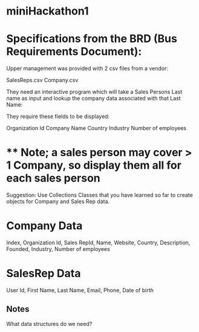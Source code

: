 # miniHackathon1
Specifications from the BRD (Bus Requirements Document):
========================================================
Upper management was provided with 2 csv files from a vendor:

SalesReps.csv
Company.csv

They need an interactive program which will take a Sales Persons
Last name as input and lookup the company data associated with that Last Name:

They require these fields to be displayed:

  Organization Id
  Company Name
  Country
  Industry
  Number of employees


** Note; a sales person may cover > 1 Company, so display them all for each sales person
=========================================================================================

Suggestion:
Use Collections Classes that you have learned so far to create objects for Company and Sales Rep data.

Company Data 
===========
  Index,
  Organization Id,
  Sales RepId,
  Name,
  Website,
  Country,
  Description,
  Founded,
  Industry,
  Number of employees

SalesRep Data
============= 
  User Id,
  First Name,
  Last Name,
  Email,
  Phone,
  Date of birth

## Notes
What data structures do we need?